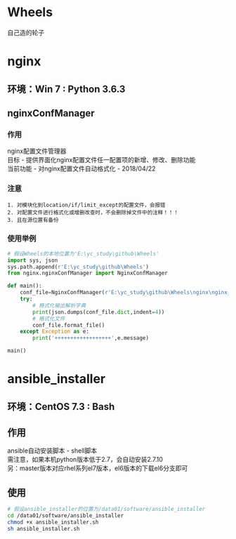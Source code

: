 # Wheels
自己造的轮子
# nginx
## 环境：Win 7 : Python 3.6.3
## nginxConfManager
### 作用
nginx配置文件管理器<br/>
目标 - 提供界面化nginx配置文件任一配置项的新增、修改、删除功能<br/>
当前功能 - 对nginx配置文件自动格式化 - 2018/04/22
### 注意
```
1. 对模块化到location/if/limit_except的配置文件，会报错
2. 对配置文件进行格式化或增删改查时，不会删除掉文件中的注释！！！
3. 且在源位置有备份
```
### 使用举例
```Python
# 假设Wheels的本地位置为'E:\yc_study\github\Wheels'
import sys, json
sys.path.append(r'E:\yc_study\github\Wheels')
from nginx.nginxConfManager import NginxConfManager

def main():
	conf_file=NginxConfManager(r'E:\yc_study\github\Wheels\nginx\nginx_demo.conf')
	try:
		# 格式化输出解析字典
		print(json.dumps(conf_file.dict,indent=4))
		# 格式化文件
		conf_file.format_file()
	except Exception as e:
		print('++++++++++++++++++',e.message)

main()
```

# ansible_installer
## 环境：CentOS 7.3 : Bash
## 作用
ansible自动安装脚本 - shell脚本<br/>
需注意，如果本机python版本低于2.7，会自动安装2.7.10<br/>
另：master版本对应rhel系列el7版本，el6版本的下载el6分支即可<br/>
## 使用
```Bash
# 假设ansible_installer的位置为/data01/software/ansible_installer
cd /data01/software/ansible_installer
chmod +x ansible_installer.sh
sh ansible_installer.sh
```